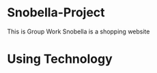 # Snobella-Project
This is Group Work
Snobella is a shopping website
# Using Technology 
``` HTML CSS(SASS)
